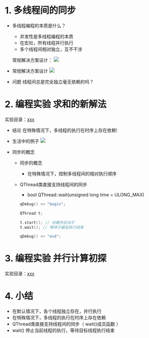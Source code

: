 # 1. 多线程间的同步
- 多线程编程的本质是什么？
    - 并发性是多线程编程的本质
    - 在宏社，所有线程并行执行
    - 多个线程间相对独立，互不干涉

    常规解决方案设计：
    ![](_v_images_/.png)

- 常规解决方案设计
    ![](_v_images_/.png)

- 问题
    线程间总是完全独立毫无依赖的吗？

# 2. 编程实验 求和的新解法
实验目录：[xxx](vx_attachments\xxx)

- 结论
    在特殊情况下，多线程的执行在时序上存在依赖!

- 生活中的例子
    ![](_v_images_/.png)

- 同步的概念
    - 同步的概念
        - 在特殊情况下，控制多线程间的相对执行顺序
    - QThread类直接支持线程间的同步
        - bool QThread::wait(unsigned long time = ULONG_MAX)

        ```c
        qDebug() << "begin";

        QThread t;

        t.start(); // 创建并后动子
        t.wait(); // 等待子擬呈执行结束

        qDebug() << "end";
        ```

# 3. 编程实验 并行计算初探
实验目录：[xxx](vx_attachments\xxx)

# 4. 小结
- 在默认情况下，各个线程独立存在，并行执行
- 在特殊情况下，多线程的执行在时序上存在依赖
- QThread类直接支持线程间的同步（ wait()成员函数 ）
- wait() 停止当前线程的执行，等待目标线程执行结束
